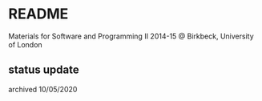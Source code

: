 # README

Materials for Software and Programming II 2014-15 @ Birkbeck, University of London

## status update
archived 10/05/2020
